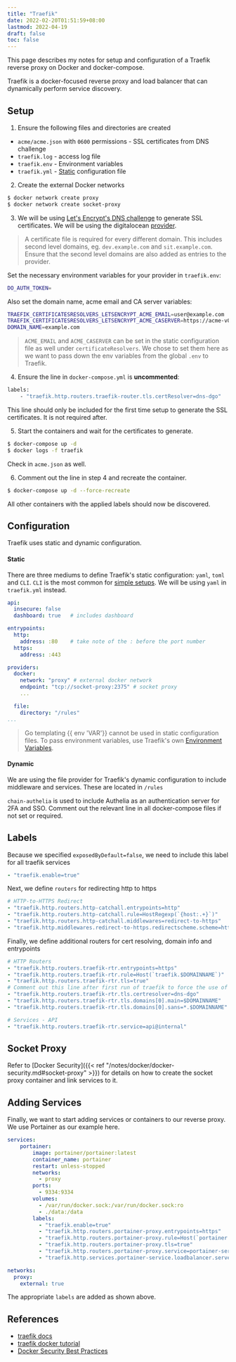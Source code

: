 ```yaml
---
title: "Traefik"
date: 2022-02-20T01:51:59+08:00
lastmod: 2022-04-19
draft: false
toc: false
---
```


This page describes my notes for setup and configuration of a Traefik reverse
proxy on Docker and docker-compose.

Traefik is a docker-focused reverse proxy and load balancer that can dynamically
perform service discovery.

## Setup
1. Ensure the following files and directories are created
- `acme/acme.json` with `0600` permissions - SSL certificates from DNS challenge
- `traefik.log` - access log file
- `traefik.env` - Environment variables
- `traefik.yml` - [Static](#static) configuration file

2. Create the external Docker networks

```bash
$ docker network create proxy
$ docker network create socket-proxy
```

3. We will be using [Let's Encrypt's DNS
   challenge](https://letsencrypt.org/docs/challenge-types/) to generate SSL
   certificates. We will be using the digitalocean
   [provider](https://doc.traefik.io/traefik/https/acme/#providers).

>A certificate file is required for every different domain. This includes second
>level domains, eg. `dev.example.com` and `sit.example.com`. Ensure that the
>second level domains are also added as entries to the provider.

Set the necessary environment variables for your provider in `traefik.env`:

```bash
DO_AUTH_TOKEN=
```

Also set the domain name, acme email and CA server variables:

```bash
TRAEFIK_CERTIFICATESRESOLVERS_LETSENCRYPT_ACME_EMAIL=user@example.com
TRAEFIK_CERTIFICATESRESOLVERS_LETSENCRYPT_ACME_CASERVER=https://acme-v02.api.letsencrypt.org/directory
DOMAIN_NAME=example.com
```

>`ACME_EMAIL` and `ACME_CASERVER` can be set in the static configuration file as
>well under `certificateResolvers`. We chose to set them here as we want to pass
>down the env variables from the global `.env` to Traefik.

4. Ensure the line in `docker-compose.yml` is **uncommented**:

```bash
labels:
	- "traefik.http.routers.traefik-router.tls.certResolver=dns-dgo"
```

This line should only be included for the first time setup to generate the SSL
certificates. It is not required after.

5. Start the containers and wait for the certificates to generate.

```bash
$ docker-compose up -d
$ docker logs -f traefik
```

Check in `acme.json` as well.

6. Comment out the line in step 4 and recreate the container.

```bash
$ docker-compose up -d --force-recreate
```

All other containers with the applied labels should now be discovered.

## Configuration
Traefik uses static and dynamic configuration.

#### Static
There are three mediums to define Traefik's static configuration: `yaml`, `toml` and `CLI`. `CLI` is the most common for [simple setups](https://doc.traefik.io/traefik/user-guides/docker-compose/basic-example/). We will be using `yaml` in `traefik.yml` instead.

```yaml
api:
  insecure: false
  dashboard: true   # includes dashboard

entrypoints:
  http:
    address: :80    # take note of the : before the port number
  https:
    address: :443

providers:
  docker:
    network: "proxy" # external docker network
    endpoint: "tcp://socket-proxy:2375" # socket proxy
    ...

  file:
    directory: "/rules"
...
```

>Go templating {{ env 'VAR'}} cannot be used in static configuration files. To
>pass environment variables, use Traefik's own [Environment
>Variables](https://doc.traefik.io/traefik/reference/static-configuration/env/).

#### Dynamic

We are using the file provider for Traefik's dynamic configuration to include
middleware and services. These are located in `/rules`

`chain-authelia` is used to include Authelia as an authentication server for
2FA and SSO. Comment out the relevant line in all docker-compose files if not
set or required.

## Labels

Because we specified `exposedByDefault=false`, we need to include this label for
all traefik services

```yaml
- "traefik.enable=true"
```

Next, we define `routers` for redirecting http to https

```yaml
# HTTP-to-HTTPS Redirect
- "traefik.http.routers.http-catchall.entrypoints=http"
- "traefik.http.routers.http-catchall.rule=HostRegexp(`{host:.+}`)"
- "traefik.http.routers.http-catchall.middlewares=redirect-to-https"
- "traefik.http.middlewares.redirect-to-https.redirectscheme.scheme=https"
```

Finally, we define additional routers for cert resolving, domain info and entrypoints

```yaml
# HTTP Routers
- "traefik.http.routers.traefik-rtr.entrypoints=https"
- "traefik.http.routers.traefik-rtr.rule=Host(`traefik.$DOMAINNAME`)"
- "traefik.http.routers.traefik-rtr.tls=true"
# Comment out this line after first run of traefik to force the use of wildcard certs
- "traefik.http.routers.traefik-rtr.tls.certresolver=dns-dgo"
- "traefik.http.routers.traefik-rtr.tls.domains[0].main=$DOMAINNAME"
- "traefik.http.routers.traefik-rtr.tls.domains[0].sans=*.$DOMAINNAME"

# Services - API
- "traefik.http.routers.traefik-rtr.service=api@internal"
```

## Socket Proxy

Refer to [Docker Security]({{< ref
"/notes/docker/docker-security.md#socket-proxy" >}}) for details on how to
create the socket proxy container and link services to it.

## Adding Services

Finally, we want to start adding services or containers to our reverse proxy. We
use Portainer as our example here.

```yaml
services:
	portainer:
		image: portainer/portainer:latest
		container_name: portainer
		restart: unless-stopped
		networks:
		  - proxy
		ports:
		  - 9334:9334
		volumes:
		  - /var/run/docker.sock:/var/run/docker.sock:ro
		  - ./data:/data
		labels:
		  - "traefik.enable=true"
		  - "traefik.http.routers.portainer-proxy.entrypoints=https"
		  - "traefik.http.routers.portainer-proxy.rule=Host(`portainer.$DOMAINNAME`)"
		  - "traefik.http.routers.portainer-proxy.tls=true"
		  - "traefik.http.routers.portainer-proxy.service=portainer-service"
		  - "traefik.http.services.portainer-service.loadbalancer.server.port=9334"

networks:
  proxy:
    external: true
```

The appropriate `labels` are added as shown above.

## References
- [traefik docs](https://doc.traefik.io/traefik/user-guides/docker-compose/acme-dns/)
- [traefik docker tutorial](https://www.smarthomebeginner.com/traefik-2-docker-tutorial/)
- [Docker Security Best Practices](https://www.smarthomebeginner.com/traefik-docker-security-best-practices/#9_Use_a_Docker_Socket_Proxy)
